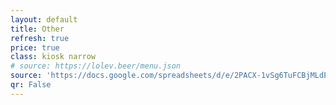 ```yaml
---
layout: default
title: Other
refresh: true
price: true
class: kiosk narrow
# source: https://lolev.beer/menu.json
source: 'https://docs.google.com/spreadsheets/d/e/2PACX-1vSg6TuFCBjMLdE_SoueK5fGhggQir_WDDrjs4lt9AyvH-8bG20mWpwz-zWTrYkaAzTqbaN-EOsVEW04/pub?output=csv'
qr: False
---
```

